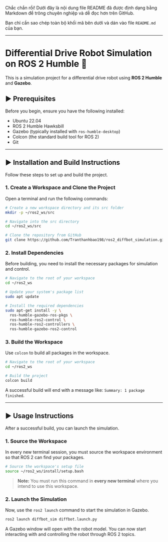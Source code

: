 Chắc chắn rồi! Dưới đây là nội dung file README đã được định dạng bằng Markdown để trông chuyên nghiệp và dễ đọc hơn trên GitHub.

Bạn chỉ cần sao chép toàn bộ khối mã bên dưới và dán vào file `README.md` của bạn.

---

# Differential Drive Robot Simulation on ROS 2 Humble 🤖

This is a simulation project for a differential drive robot using **ROS 2 Humble** and **Gazebo**.

## ► Prerequisites

Before you begin, ensure you have the following installed:
*   Ubuntu 22.04
*   ROS 2 Humble Hawksbill
*   Gazebo (typically installed with `ros-humble-desktop`)
*   Colcon (the standard build tool for ROS 2)
*   Git

---

## ► Installation and Build Instructions

Follow these steps to set up and build the project.

### 1. Create a Workspace and Clone the Project

Open a terminal and run the following commands:

```bash
# Create a new workspace directory and its src folder
mkdir -p ~/ros2_ws/src

# Navigate into the src directory
cd ~/ros2_ws/src

# Clone the repository from GitHub
git clone https://github.com/Tranthanhbao198/ros2_diffbot_simulation.git
```

### 2. Install Dependencies

Before building, you need to install the necessary packages for simulation and control.

```bash
# Navigate to the root of your workspace
cd ~/ros2_ws

# Update your system's package list
sudo apt update

# Install the required dependencies
sudo apt-get install -y \
  ros-humble-gazebo-ros-pkgs \
  ros-humble-ros2-control \
  ros-humble-ros2-controllers \
  ros-humble-gazebo-ros2-control
```

### 3. Build the Workspace

Use `colcon` to build all packages in the workspace.

```bash
# Navigate to the root of your workspace
cd ~/ros2_ws

# Build the project
colcon build
```
A successful build will end with a message like: `Summary: 1 package finished`.

---

## ► Usage Instructions

After a successful build, you can launch the simulation.

### 1. Source the Workspace

In every new terminal session, you must source the workspace environment so that ROS 2 can find your packages.

```bash
# Source the workspace's setup file
source ~/ros2_ws/install/setup.bash
```
> **Note:** You must run this command in **every new terminal** where you intend to use this workspace.

### 2. Launch the Simulation

Now, use the `ros2 launch` command to start the simulation in Gazebo.

```bash
ros2 launch diffbot_sim diffbot.launch.py
```

A Gazebo window will open with the robot model. You can now start interacting with and controlling the robot through ROS 2 topics.

